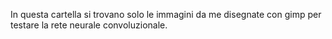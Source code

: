 In questa cartella si trovano solo le immagini da me disegnate con gimp per testare la rete neurale convoluzionale.